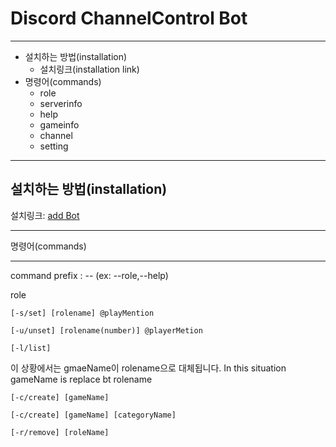 # Discord ChannelControl Bot
***
+ 설치하는 방법(installation)
    + 설치링크(installation link)
+ 명령어(commands)
    + role
    + serverinfo
    + help
    + gameinfo
    + channel
    + setting
***
설치하는 방법(installation)
--------------------------
설치링크: [add Bot]

***
명령어(commands)
***
command prefix : -- (ex: --role,--help)

role
```
[-s/set] [rolename] @playMention
```
```
[-u/unset] [rolename(number)] @playerMetion
```
```
[-l/list]
```

이 상황에서는 gmaeName이 rolename으로 대체됩니다.
In this situation gameName is replace bt rolename
```
[-c/create] [gameName] 
```

```
[-c/create] [gameName] [categoryName]
```

```
[-r/remove] [roleName] 
```


[add Bot]: https://discord.com/api/oauth2/authorize?client_id=664884458025123853&permissions=2147483639&redirect_uri=http%3A%2F%2Flocalhost&response_type=code&scope=bot%20identify%20email%20connections%20guilds%20guilds.join%20gdm.join%20rpc%20applications.builds.read%20applications.commands%20applications.builds.upload%20activities.write%20activities.read%20applications.entitlements%20applications.store.update%20applications.commands.update%20relationships.read%20messages.read%20webhook.incoming%20rpc.notifications.read

